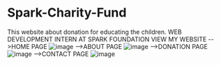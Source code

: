# Spark-Charity-Fund
This website about donation for educating the children.
WEB DEVELOPMENT INTERN AT SPARK FOUNDATION 
VIEW MY WEBSITE
-->HOME PAGE
![image](https://user-images.githubusercontent.com/69966483/137531546-43eb5157-1aab-4ded-9514-5cd9e1b5212a.png)
-->ABOUT PAGE
![image](https://user-images.githubusercontent.com/69966483/137531770-a190e512-f513-4276-8488-c739a25d8f9c.png)
-->DONATION PAGE
![image](https://user-images.githubusercontent.com/69966483/137531854-bba18558-1c91-48cb-ab37-f9e46d06ce14.png)
-->CONTACT PAGE
![image](https://user-images.githubusercontent.com/69966483/137531918-e1422e71-1df7-4e3d-8d50-2406138d3d14.png)


